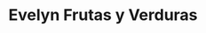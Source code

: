 ---
title: "Evelyn Frutas y Verduras"
url: /eldorado/evelyn-frutas-y-verduras/
shop: Gemüse & Obst
---